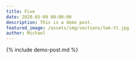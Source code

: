 ```yaml
---
title: Five 
date: 2020-05-09 00:00:00
description: This is a demo post.
featured_image: /assets/img/sections/twk-tt.jpg
author: Michael
---
```


{% include demo-post.md %}
